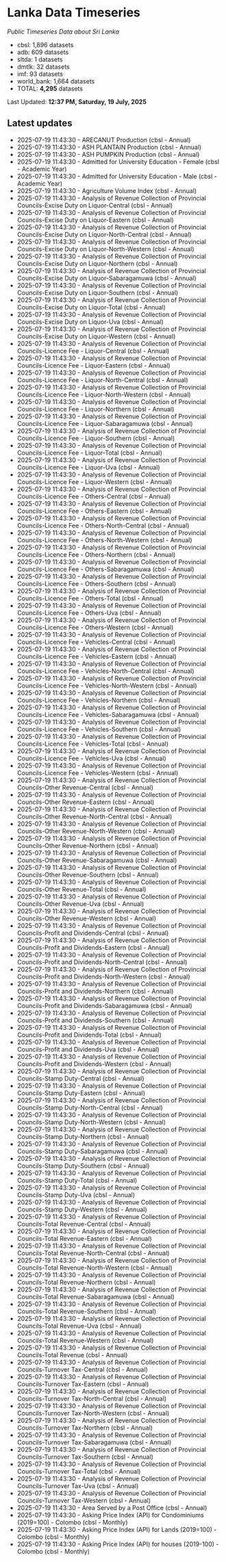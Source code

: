 # Lanka Data Timeseries
*Public Timeseries Data about Sri Lanka*

* cbsl: 1,896 datasets
* adb: 609 datasets
* sltda: 1 datasets
* dmtlk: 32 datasets
* imf: 93 datasets
* world_bank: 1,664 datasets
* TOTAL: **4,295** datasets

Last Updated: **12:37 PM, Saturday, 19 July, 2025**

## Latest updates

* 2025-07-19 11:43:30 - ARECANUT Production (cbsl - Annual)
* 2025-07-19 11:43:30 - ASH PLANTAIN Production (cbsl - Annual)
* 2025-07-19 11:43:30 - ASH PUMPKIN Production (cbsl - Annual)
* 2025-07-19 11:43:30 - Admitted for University Education - Female (cbsl - Academic Year)
* 2025-07-19 11:43:30 - Admitted for University Education - Male (cbsl - Academic Year)
* 2025-07-19 11:43:30 - Agriculture Volume Index (cbsl - Annual)
* 2025-07-19 11:43:30 - Analysis of Revenue Collection of Provincial Councils-Excise Duty on Liquor-Central (cbsl - Annual)
* 2025-07-19 11:43:30 - Analysis of Revenue Collection of Provincial Councils-Excise Duty on Liquor-Eastern (cbsl - Annual)
* 2025-07-19 11:43:30 - Analysis of Revenue Collection of Provincial Councils-Excise Duty on Liquor-North-Central (cbsl - Annual)
* 2025-07-19 11:43:30 - Analysis of Revenue Collection of Provincial Councils-Excise Duty on Liquor-North-Western (cbsl - Annual)
* 2025-07-19 11:43:30 - Analysis of Revenue Collection of Provincial Councils-Excise Duty on Liquor-Northern (cbsl - Annual)
* 2025-07-19 11:43:30 - Analysis of Revenue Collection of Provincial Councils-Excise Duty on Liquor-Sabaragamuwa (cbsl - Annual)
* 2025-07-19 11:43:30 - Analysis of Revenue Collection of Provincial Councils-Excise Duty on Liquor-Southern (cbsl - Annual)
* 2025-07-19 11:43:30 - Analysis of Revenue Collection of Provincial Councils-Excise Duty on Liquor-Total (cbsl - Annual)
* 2025-07-19 11:43:30 - Analysis of Revenue Collection of Provincial Councils-Excise Duty on Liquor-Uva (cbsl - Annual)
* 2025-07-19 11:43:30 - Analysis of Revenue Collection of Provincial Councils-Excise Duty on Liquor-Western (cbsl - Annual)
* 2025-07-19 11:43:30 - Analysis of Revenue Collection of Provincial Councils-Licence Fee - Liquor-Central (cbsl - Annual)
* 2025-07-19 11:43:30 - Analysis of Revenue Collection of Provincial Councils-Licence Fee - Liquor-Eastern (cbsl - Annual)
* 2025-07-19 11:43:30 - Analysis of Revenue Collection of Provincial Councils-Licence Fee - Liquor-North-Central (cbsl - Annual)
* 2025-07-19 11:43:30 - Analysis of Revenue Collection of Provincial Councils-Licence Fee - Liquor-North-Western (cbsl - Annual)
* 2025-07-19 11:43:30 - Analysis of Revenue Collection of Provincial Councils-Licence Fee - Liquor-Northern (cbsl - Annual)
* 2025-07-19 11:43:30 - Analysis of Revenue Collection of Provincial Councils-Licence Fee - Liquor-Sabaragamuwa (cbsl - Annual)
* 2025-07-19 11:43:30 - Analysis of Revenue Collection of Provincial Councils-Licence Fee - Liquor-Southern (cbsl - Annual)
* 2025-07-19 11:43:30 - Analysis of Revenue Collection of Provincial Councils-Licence Fee - Liquor-Total (cbsl - Annual)
* 2025-07-19 11:43:30 - Analysis of Revenue Collection of Provincial Councils-Licence Fee - Liquor-Uva (cbsl - Annual)
* 2025-07-19 11:43:30 - Analysis of Revenue Collection of Provincial Councils-Licence Fee - Liquor-Western (cbsl - Annual)
* 2025-07-19 11:43:30 - Analysis of Revenue Collection of Provincial Councils-Licence Fee - Others-Central (cbsl - Annual)
* 2025-07-19 11:43:30 - Analysis of Revenue Collection of Provincial Councils-Licence Fee - Others-Eastern (cbsl - Annual)
* 2025-07-19 11:43:30 - Analysis of Revenue Collection of Provincial Councils-Licence Fee - Others-North-Central (cbsl - Annual)
* 2025-07-19 11:43:30 - Analysis of Revenue Collection of Provincial Councils-Licence Fee - Others-North-Western (cbsl - Annual)
* 2025-07-19 11:43:30 - Analysis of Revenue Collection of Provincial Councils-Licence Fee - Others-Northern (cbsl - Annual)
* 2025-07-19 11:43:30 - Analysis of Revenue Collection of Provincial Councils-Licence Fee - Others-Sabaragamuwa (cbsl - Annual)
* 2025-07-19 11:43:30 - Analysis of Revenue Collection of Provincial Councils-Licence Fee - Others-Southern (cbsl - Annual)
* 2025-07-19 11:43:30 - Analysis of Revenue Collection of Provincial Councils-Licence Fee - Others-Total (cbsl - Annual)
* 2025-07-19 11:43:30 - Analysis of Revenue Collection of Provincial Councils-Licence Fee - Others-Uva (cbsl - Annual)
* 2025-07-19 11:43:30 - Analysis of Revenue Collection of Provincial Councils-Licence Fee - Others-Western (cbsl - Annual)
* 2025-07-19 11:43:30 - Analysis of Revenue Collection of Provincial Councils-Licence Fee - Vehicles-Central (cbsl - Annual)
* 2025-07-19 11:43:30 - Analysis of Revenue Collection of Provincial Councils-Licence Fee - Vehicles-Eastern (cbsl - Annual)
* 2025-07-19 11:43:30 - Analysis of Revenue Collection of Provincial Councils-Licence Fee - Vehicles-North-Central (cbsl - Annual)
* 2025-07-19 11:43:30 - Analysis of Revenue Collection of Provincial Councils-Licence Fee - Vehicles-North-Western (cbsl - Annual)
* 2025-07-19 11:43:30 - Analysis of Revenue Collection of Provincial Councils-Licence Fee - Vehicles-Northern (cbsl - Annual)
* 2025-07-19 11:43:30 - Analysis of Revenue Collection of Provincial Councils-Licence Fee - Vehicles-Sabaragamuwa (cbsl - Annual)
* 2025-07-19 11:43:30 - Analysis of Revenue Collection of Provincial Councils-Licence Fee - Vehicles-Southern (cbsl - Annual)
* 2025-07-19 11:43:30 - Analysis of Revenue Collection of Provincial Councils-Licence Fee - Vehicles-Total (cbsl - Annual)
* 2025-07-19 11:43:30 - Analysis of Revenue Collection of Provincial Councils-Licence Fee - Vehicles-Uva (cbsl - Annual)
* 2025-07-19 11:43:30 - Analysis of Revenue Collection of Provincial Councils-Licence Fee - Vehicles-Western (cbsl - Annual)
* 2025-07-19 11:43:30 - Analysis of Revenue Collection of Provincial Councils-Other Revenue-Central (cbsl - Annual)
* 2025-07-19 11:43:30 - Analysis of Revenue Collection of Provincial Councils-Other Revenue-Eastern (cbsl - Annual)
* 2025-07-19 11:43:30 - Analysis of Revenue Collection of Provincial Councils-Other Revenue-North-Central (cbsl - Annual)
* 2025-07-19 11:43:30 - Analysis of Revenue Collection of Provincial Councils-Other Revenue-North-Western (cbsl - Annual)
* 2025-07-19 11:43:30 - Analysis of Revenue Collection of Provincial Councils-Other Revenue-Northern (cbsl - Annual)
* 2025-07-19 11:43:30 - Analysis of Revenue Collection of Provincial Councils-Other Revenue-Sabaragamuwa (cbsl - Annual)
* 2025-07-19 11:43:30 - Analysis of Revenue Collection of Provincial Councils-Other Revenue-Southern (cbsl - Annual)
* 2025-07-19 11:43:30 - Analysis of Revenue Collection of Provincial Councils-Other Revenue-Total (cbsl - Annual)
* 2025-07-19 11:43:30 - Analysis of Revenue Collection of Provincial Councils-Other Revenue-Uva (cbsl - Annual)
* 2025-07-19 11:43:30 - Analysis of Revenue Collection of Provincial Councils-Other Revenue-Western (cbsl - Annual)
* 2025-07-19 11:43:30 - Analysis of Revenue Collection of Provincial Councils-Profit and Dividends-Central (cbsl - Annual)
* 2025-07-19 11:43:30 - Analysis of Revenue Collection of Provincial Councils-Profit and Dividends-Eastern (cbsl - Annual)
* 2025-07-19 11:43:30 - Analysis of Revenue Collection of Provincial Councils-Profit and Dividends-North-Central (cbsl - Annual)
* 2025-07-19 11:43:30 - Analysis of Revenue Collection of Provincial Councils-Profit and Dividends-North-Western (cbsl - Annual)
* 2025-07-19 11:43:30 - Analysis of Revenue Collection of Provincial Councils-Profit and Dividends-Northern (cbsl - Annual)
* 2025-07-19 11:43:30 - Analysis of Revenue Collection of Provincial Councils-Profit and Dividends-Sabaragamuwa (cbsl - Annual)
* 2025-07-19 11:43:30 - Analysis of Revenue Collection of Provincial Councils-Profit and Dividends-Southern (cbsl - Annual)
* 2025-07-19 11:43:30 - Analysis of Revenue Collection of Provincial Councils-Profit and Dividends-Total (cbsl - Annual)
* 2025-07-19 11:43:30 - Analysis of Revenue Collection of Provincial Councils-Profit and Dividends-Uva (cbsl - Annual)
* 2025-07-19 11:43:30 - Analysis of Revenue Collection of Provincial Councils-Profit and Dividends-Western (cbsl - Annual)
* 2025-07-19 11:43:30 - Analysis of Revenue Collection of Provincial Councils-Stamp Duty-Central (cbsl - Annual)
* 2025-07-19 11:43:30 - Analysis of Revenue Collection of Provincial Councils-Stamp Duty-Eastern (cbsl - Annual)
* 2025-07-19 11:43:30 - Analysis of Revenue Collection of Provincial Councils-Stamp Duty-North-Central (cbsl - Annual)
* 2025-07-19 11:43:30 - Analysis of Revenue Collection of Provincial Councils-Stamp Duty-North-Western (cbsl - Annual)
* 2025-07-19 11:43:30 - Analysis of Revenue Collection of Provincial Councils-Stamp Duty-Northern (cbsl - Annual)
* 2025-07-19 11:43:30 - Analysis of Revenue Collection of Provincial Councils-Stamp Duty-Sabaragamuwa (cbsl - Annual)
* 2025-07-19 11:43:30 - Analysis of Revenue Collection of Provincial Councils-Stamp Duty-Southern (cbsl - Annual)
* 2025-07-19 11:43:30 - Analysis of Revenue Collection of Provincial Councils-Stamp Duty-Total (cbsl - Annual)
* 2025-07-19 11:43:30 - Analysis of Revenue Collection of Provincial Councils-Stamp Duty-Uva (cbsl - Annual)
* 2025-07-19 11:43:30 - Analysis of Revenue Collection of Provincial Councils-Stamp Duty-Western (cbsl - Annual)
* 2025-07-19 11:43:30 - Analysis of Revenue Collection of Provincial Councils-Total Revenue-Central (cbsl - Annual)
* 2025-07-19 11:43:30 - Analysis of Revenue Collection of Provincial Councils-Total Revenue-Eastern (cbsl - Annual)
* 2025-07-19 11:43:30 - Analysis of Revenue Collection of Provincial Councils-Total Revenue-North-Central (cbsl - Annual)
* 2025-07-19 11:43:30 - Analysis of Revenue Collection of Provincial Councils-Total Revenue-North-Western (cbsl - Annual)
* 2025-07-19 11:43:30 - Analysis of Revenue Collection of Provincial Councils-Total Revenue-Northern (cbsl - Annual)
* 2025-07-19 11:43:30 - Analysis of Revenue Collection of Provincial Councils-Total Revenue-Sabaragamuwa (cbsl - Annual)
* 2025-07-19 11:43:30 - Analysis of Revenue Collection of Provincial Councils-Total Revenue-Southern (cbsl - Annual)
* 2025-07-19 11:43:30 - Analysis of Revenue Collection of Provincial Councils-Total Revenue-Uva (cbsl - Annual)
* 2025-07-19 11:43:30 - Analysis of Revenue Collection of Provincial Councils-Total Revenue-Western (cbsl - Annual)
* 2025-07-19 11:43:30 - Analysis of Revenue Collection of Provincial Councils-Total Revenue (cbsl - Annual)
* 2025-07-19 11:43:30 - Analysis of Revenue Collection of Provincial Councils-Turnover Tax-Central (cbsl - Annual)
* 2025-07-19 11:43:30 - Analysis of Revenue Collection of Provincial Councils-Turnover Tax-Eastern (cbsl - Annual)
* 2025-07-19 11:43:30 - Analysis of Revenue Collection of Provincial Councils-Turnover Tax-North-Central (cbsl - Annual)
* 2025-07-19 11:43:30 - Analysis of Revenue Collection of Provincial Councils-Turnover Tax-North-Western (cbsl - Annual)
* 2025-07-19 11:43:30 - Analysis of Revenue Collection of Provincial Councils-Turnover Tax-Northern (cbsl - Annual)
* 2025-07-19 11:43:30 - Analysis of Revenue Collection of Provincial Councils-Turnover Tax-Sabaragamuwa (cbsl - Annual)
* 2025-07-19 11:43:30 - Analysis of Revenue Collection of Provincial Councils-Turnover Tax-Southern (cbsl - Annual)
* 2025-07-19 11:43:30 - Analysis of Revenue Collection of Provincial Councils-Turnover Tax-Total (cbsl - Annual)
* 2025-07-19 11:43:30 - Analysis of Revenue Collection of Provincial Councils-Turnover Tax-Uva (cbsl - Annual)
* 2025-07-19 11:43:30 - Analysis of Revenue Collection of Provincial Councils-Turnover Tax-Western (cbsl - Annual)
* 2025-07-19 11:43:30 - Area Served by a Post Office (cbsl - Annual)
* 2025-07-19 11:43:30 - Asking Price Index (API) for Condominiums (2019=100) - Colombo (cbsl - Monthly)
* 2025-07-19 11:43:30 - Asking Price Index (API) for Lands (2019=100) - Colombo (cbsl - Monthly)
* 2025-07-19 11:43:30 - Asking Price Index (API) for houses (2019-100) - Colombo (cbsl - Monthly)